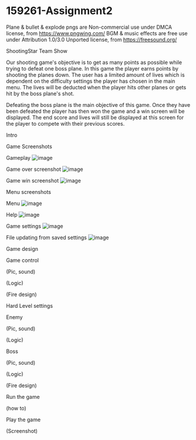 # 159261-Assignment2

Plane & bullet & explode pngs are Non-commercial use under DMCA license, from https://www.pngwing.com/
BGM & music effects are free use under Attribution 1.0/3.0 Unported license, from https://freesound.org/

ShootingStar Team Show

Our shooting game's objective is to get as many points as possible while trying to defeat one boss plane. 
In this game the player earns points by shooting the planes down. The user has a limited amount of lives which is 
dependent on the difficulty settings the player has chosen in the main menu. The lives will be deducted when the 
player hits other planes or gets hit by the boss plane's shot. 

Defeating the boss plane is the main objective of this game. Once they have been defeated the player has then
won the game and a win screen will be displayed. The end score and lives will still be displayed at this screen
for the player to compete with their previous scores. 




Intro


Game Screenshots

Gameplay
![image](https://user-images.githubusercontent.com/105618898/174268770-c911ff72-99c3-4aa1-a8a5-d7b4f4cde338.png)

Game over screenshot
![image](https://user-images.githubusercontent.com/105618898/174268980-d3c2471a-1716-45f2-a9cc-69c151becec7.png)

Game win screenshot
![image](https://user-images.githubusercontent.com/105618898/174269363-e3787e33-d283-4ed7-bf58-b1d7b5fe11a0.png)


Menu screenshots

Menu
![image](https://user-images.githubusercontent.com/105618898/174269485-fc893793-c6b4-41a5-927d-ef923c88175f.png)

Help
![image](https://user-images.githubusercontent.com/105618898/174269512-b661d37a-eb04-4a58-9a13-7c519d00e955.png)

Game settings
![image](https://user-images.githubusercontent.com/105618898/174269687-9e7b266b-b813-4372-bc4b-1b3697a74037.png)

File updating from saved settings
![image](https://user-images.githubusercontent.com/105618898/174269879-a096cd0d-3a74-42d9-98d0-7d2198451a7b.png)



Game design

Game control

(Pic, sound)

(Logic)

(Fire design)

Hard Level settings


Enemy

(Pic, sound)

(Logic)

Boss

(Pic, sound)

(Logic)

(Fire design)

Run the game

(how to)

Play the game

(Screenshot)
